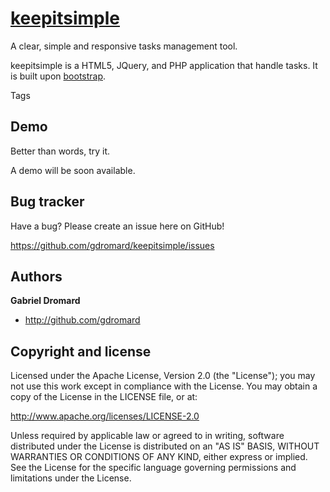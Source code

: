[keepitsimple](http://gdromard.github.com/keepitsimple)
==============

A clear, simple and responsive tasks management tool.

keepitsimple is a HTML5, JQuery, and PHP application that handle tasks. 
It is built upon [bootstrap](http://twitter.github.com/bootstrap).

Tags


Demo
----

Better than words, try it.

A demo will be soon available.


Bug tracker
-----------

Have a bug? Please create an issue here on GitHub!

https://github.com/gdromard/keepitsimple/issues


Authors
-------

**Gabriel Dromard**

+ http://github.com/gdromard



Copyright and license
---------------------

Licensed under the Apache License, Version 2.0 (the "License");
you may not use this work except in compliance with the License.
You may obtain a copy of the License in the LICENSE file, or at:

   http://www.apache.org/licenses/LICENSE-2.0

Unless required by applicable law or agreed to in writing, software
distributed under the License is distributed on an "AS IS" BASIS,
WITHOUT WARRANTIES OR CONDITIONS OF ANY KIND, either express or implied.
See the License for the specific language governing permissions and
limitations under the License.